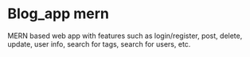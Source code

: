 # Blog_app mern
MERN based web app with features such as login/register, post, delete, update, user info, search for tags, search for users, etc.